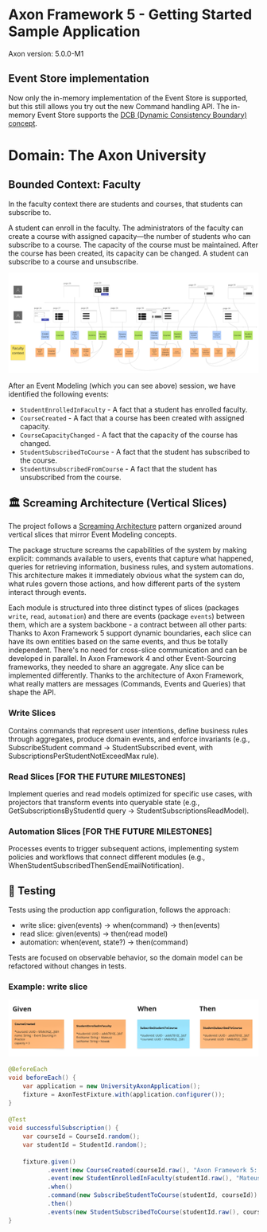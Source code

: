 # Axon Framework 5 - Getting Started Sample Application
Axon version: 5.0.0-M1

## Event Store implementation

Now only the in-memory implementation of the Event Store is supported, but this still allows you try out the new Command handling API. 
The in-memory Event Store supports the [DCB (Dynamic Consistency Boundary) concept](https://www.youtube.com/watch?v=IgigmuHHchI).

# Domain: The Axon University

## Bounded Context: Faculty

In the faculty context there are students and courses, that students can subscribe to.

A student can enroll in the faculty. The administrators of the faculty can create a course with assigned capacity—the number of
students who can subscribe to a course. The capacity of the course must be maintained. After the course has been
created, its capacity can be changed. A student can subscribe to a course and unsubscribe.

![FacultyContext_EventModeling.png](docs/images/FacultyContext_EventModeling.png)

After an Event Modeling (which you can see above) session, we have identified the following events:
* `StudentEnrolledInFaculty` - A fact that a student has enrolled faculty.
* `CourseCreated` - A fact that a course has been created with assigned capacity.
* `CourseCapacityChanged` - A fact that the capacity of the course has changed.
* `StudentSubscribedToCourse` - A fact that the student has subscribed to the course.
* `StudentUnsubscribedFromCourse` - A fact that the student has unsubscribed from the course.


## 🏛️ Screaming Architecture (Vertical Slices)

The project follows a [Screaming Architecture](https://www.milanjovanovic.tech/blog/screaming-architecture) pattern organized around vertical slices that mirror Event Modeling concepts.

The package structure screams the capabilities of the system by making explicit: commands available to users, events that capture what happened, queries for retrieving information, business rules, and system automations.
This architecture makes it immediately obvious what the system can do, what rules govern those actions, and how different parts of the system interact through events.

Each module is structured into three distinct types of slices (packages `write`, `read`, `automation`) and there are events (package `events`) between them, which are a system backbone - a contract between all other parts:
Thanks to Axon Framework 5 support dynamic boundaries, each slice can have its own entities based on the same events, and thus be totally independent. There's no need for cross-slice communication and can be developed in parallel. In Axon Framework 4 and other Event-Sourcing frameworks, they needed to share an aggregate.
Any slice can be implemented differently. Thanks to the architecture of Axon Framework, what really matters are messages (Commands, Events and Queries) that shape the API.

### Write Slices
Contains commands that represent user intentions, define business rules through aggregates, produce domain events, and enforce invariants (e.g., SubscribeStudent command → StudentSubscribed event, with SubscriptionsPerStudentNotExceedMax rule).

### Read Slices [FOR THE FUTURE MILESTONES]
Implement queries and read models optimized for specific use cases, with projectors that transform events into queryable state (e.g., GetSubscriptionsByStudentId query → StudentSubscriptionsReadModel).

### Automation Slices [FOR THE FUTURE MILESTONES]
Processes events to trigger subsequent actions, implementing system policies and workflows that connect different modules (e.g., WhenStudentSubscribedThenSendEmailNotification).

## 🧪 Testing
Tests using the production app configuration, follows the approach:
- write slice: given(events) -> when(command) -> then(events)
- read slice: given(events) -> then(read model)
- automation: when(event, state?) -> then(command)

Tests are focused on observable behavior, so the domain model can be refactored without changes in tests.

### Example: write slice

![WriteSlice_GWT.png](docs/images/EventModeling_GWT_SubscribeStudent.png)

```java
@BeforeEach
void beforeEach() {
    var application = new UniversityAxonApplication();
    fixture = AxonTestFixture.with(application.configurer());
}

@Test
void successfulSubscription() {
    var courseId = CourseId.random();
    var studentId = StudentId.random();

    fixture.given()
           .event(new CourseCreated(courseId.raw(), "Axon Framework 5: Getting Started", 2))
           .event(new StudentEnrolledInFaculty(studentId.raw(), "Mateusz", "Nowak"))
           .when()
           .command(new SubscribeStudentToCourse(studentId, courseId))
           .then()
           .events(new StudentSubscribedToCourse(studentId.raw(), courseId.raw()));
}
```
